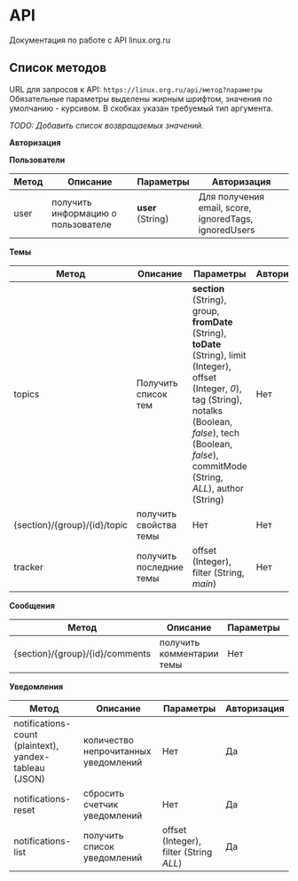 # API
Документация по работе с API linux.org.ru

## Список методов

URL для запросов к API: ```https://linux.org.ru/api/метод?параметры```
Обязательные параметры выделены жирным шрифтом, значения по умолчанию - курсивом. В скобках указан требуемый тип аргумента.

*TODO: Добавить список возвращаемых значений.*

**Авторизация**

**Пользователи**

Метод | Описание | Параметры | Авторизация
------|----------|-----------|------------
user | получить информацию о пользователе | **user** (String) | Для получения email, score, ignoredTags, ignoredUsers

**Темы**

Метод | Описание | Параметры | Авторизация
------|----------|-----------|------------
topics | Получить список тем | **section** (String), group, **fromDate** (String), **toDate** (String), limit (Integer), offset (Integer, *0*), tag (String), notalks (Boolean, *false*), tech (Boolean, *false*), commitMode (String, *ALL*), author (String) | Нет
{section}/{group}/{id}/topic | получить свойства темы | Нет | Нет
tracker | получить последние темы | offset (Integer), filter (String, *main*) | Нет

**Сообщения**

Метод | Описание | Параметры | Авторизация
------|----------|-----------|------------
{section}/{group}/{id}/comments | получить комментарии темы | Нет | Нет

**Уведомления**

Метод | Описание | Параметры | Авторизация
------|----------|-----------|-----------------------
notifications-count (plaintext), yandex-tableau (JSON) | количество непрочитанных уведомлений | Нет | Да
notifications-reset | сбросить счетчик уведомлений | Нет | Да
notifications-list | получить список уведомлений | offset (Integer), filter (String *ALL*) | Да
